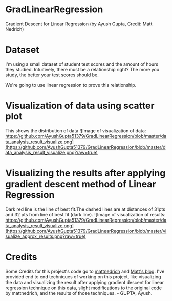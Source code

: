 # GradLinearRegression
Gradient Descent for Linear Regression (by Ayush Gupta, Credit: Matt Nedrich)

# Dataset
I'm using a small dataset of student test scores and the amount of hours they studied. Intuitively, there must be a relationship right? 
The more you study, the better your test scores should be. 

We're going to use linear regression to prove this relationship.

# Visualization of data using scatter plot
This shows the distribution of data
![Image of visualization of data: https://github.com/AyushGupta51379/GradLinearRegression/blob/master/data_analysis_result_visualize.png](https://github.com/AyushGupta51379/GradLinearRegression/blob/master/data_analysis_result_visualize.png?raw=true)

# Visualizing the results after applying gradient descent method of Linear Regression
Dark red line is the line of best fit.The dashed lines are at distances of 31pts and 32 pts from line of best fit (dark line).
![Image of visualization of results: https://github.com/AyushGupta51379/GradLinearRegression/blob/master/data_analysis_result_visualize.png](https://github.com/AyushGupta51379/GradLinearRegression/blob/master/visualize_approx_results.png?raw=true)

# Credits

Some Credits for this project's code go to [mattnedrich](https://github.com/mattnedrich) and [Matt's blog](https://spin.atomicobject.com/2014/06/24/gradient-descent-linear-regression/). I've provided end to end techniques of working on this project, like visualizing the data and visualizing the result after applying gradient descent for linear regression technique on this data, slight modifications to the original code by mattnedrich, and the results of those techniques. - GUPTA, Ayush.
